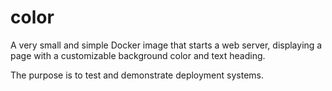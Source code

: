 color
=====

A very small and simple Docker image that starts a web server,
displaying a page with a customizable background color and text
heading.

The purpose is to test and demonstrate deployment systems.
